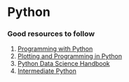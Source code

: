 # Python

### Good resources to follow
1. [Programming with Python](https://swcarpentry.github.io/python-novice-inflammation/)
2. [Plotting and Programming in Python](http://swcarpentry.github.io/python-novice-gapminder/)
3. [Python Data Science Handbook](https://jakevdp.github.io/PythonDataScienceHandbook/)
4. [Intermediate Python](https://book.pythontips.com/en/latest/#)
